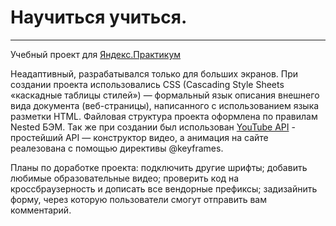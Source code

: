 # Научиться учиться.
------

Учебный проект для [Яндекс.Практикум](https://practicum.yandex.ru/) 

  Неадаптивный, разрабатывался только для больших экранов. При создании проекта использовались 
CSS (Cascading Style Sheets «каскадные таблицы стилей») — формальный язык описания внешнего вида документа (веб-страницы), написанного с использованием языка разметки HTML. Файловая структура проекта оформлена по правилам Nested БЭМ. Так же при создании был использован [YouTube API](https://developers.google.com/youtube/youtube_player_demo?hl=ru) -
простейший API — конструктор видео, а анимация на сайте реалезована с помощью директивы @keyframes.

Планы по доработке проекта:
подключить другие шрифты;
добавить любимые образовательные видео;
проверить код на кроссбраузерность и дописать все вендорные префиксы;
задизайнить форму, через которую пользователи смогут отправить вам комментарий.
